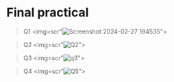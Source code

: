# Final practical

> Q1
<img=scr"![Screenshot 2024-02-27 194535](https://github.com/Daksh-Parekh/CPP/assets/149695449/629f60a9-81ce-410f-a2ef-ef2b131a1f8f)">


>Q2
<img=scr"![Q2](https://github.com/Daksh-Parekh/CPP/assets/149695449/c8b90b9a-54ee-4ad0-a3ae-b241f627a28b)">





>Q3
<img=scr"![q3](https://github.com/Daksh-Parekh/CPP/assets/149695449/cbf80b6f-bb63-4eeb-8d1f-9331313ef230)">


>Q4
<img=scr"![Q5](https://github.com/Daksh-Parekh/CPP/assets/149695449/c92ecf64-4b07-410e-abce-576aa0d13278)">

